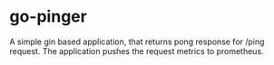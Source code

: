 # go-pinger

A simple gin based application, that returns pong response for /ping request. The application pushes the request metrics to prometheus.
